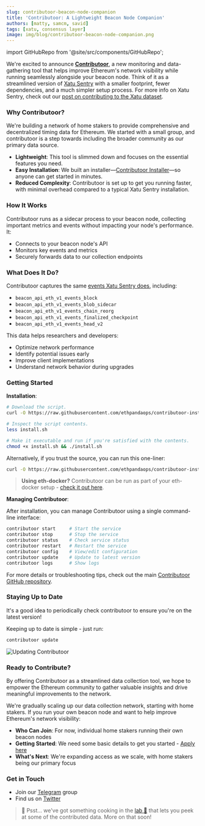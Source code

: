 ```yaml
---
slug: contributoor-beacon-node-companion
title: 'Contributoor: A Lightweight Beacon Node Companion'
authors: [matty, samcm, savid]
tags: [xatu, consensus layer]
image: img/blog/contributoor-beacon-node-companion.png
---
```


import GitHubRepo from '@site/src/components/GitHubRepo';

We're excited to announce **[Contributoor](https://github.com/ethpandaops/contributoor)**, a new monitoring and data-gathering tool that helps improve Ethereum's network visibility while running seamlessly alongside your beacon node. Think of it as a streamlined version of [Xatu Sentry](https://ethpandaops.io/posts/contribute-to-xatu-data/) with a smaller footprint, fewer dependencies, and a much simpler setup process. For more info on Xatu Sentry, check out our [post on contributing to the Xatu dataset](https://ethpandaops.io/posts/contribute-to-xatu-data/).

### Why Contributoor?

We're building a network of home stakers to provide comprehensive and decentralized timing data for Ethereum. We started with a small group, and contributoor is a step towards including the broader community as our primary data source.

- **Lightweight**: This tool is slimmed down and focuses on the essential features you need.
- **Easy Installation**: We built an installer—[Contributoor Installer](https://github.com/ethpandaops/contributoor-installer)—so anyone can get started in minutes.
- **Reduced Complexity**: Contributoor is set up to get you running faster, with minimal overhead compared to a typical Xatu Sentry installation.

### How It Works

Contributoor runs as a sidecar process to your beacon node, collecting important metrics and events without impacting your node's performance. It:

- Connects to your beacon node's API
- Monitors key events and metrics
- Securely forwards data to our collection endpoints

### What Does It Do?

Contributoor captures the same [events Xatu Sentry does](https://ethpandaops.io/posts/contribute-to-xatu-data/#events-collected), including:

- `beacon_api_eth_v1_events_block`
- `beacon_api_eth_v1_events_blob_sidecar`
- `beacon_api_eth_v1_events_chain_reorg`
- `beacon_api_eth_v1_events_finalized_checkpoint`
- `beacon_api_eth_v1_events_head_v2`

This data helps researchers and developers:

- Optimize network performance
- Identify potential issues early
- Improve client implementations
- Understand network behavior during upgrades

### Getting Started
**Installation**:
```bash
# Download the script.
curl -O https://raw.githubusercontent.com/ethpandaops/contributoor-installer/refs/heads/master/install.sh

# Inspect the script contents.
less install.sh

# Make it executable and run if you're satisfied with the contents.
chmod +x install.sh && ./install.sh
```

Alternatively, if you trust the source, you can run this one-liner:
```bash
curl -O https://raw.githubusercontent.com/ethpandaops/contributoor-installer/refs/heads/master/install.sh && chmod +x install.sh && ./install.sh
```

> **Using eth-docker?** Contributoor can be run as part of your eth-docker setup - [check it out here](https://github.com/ethpandaops/contributoor-installer?tab=readme-ov-file#getting-started).

**Managing Contributoor**:

After installation, you can manage Contributoor using a single command-line interface:

```bash
contributoor start     # Start the service
contributoor stop      # Stop the service
contributoor status    # Check service status
contributoor restart   # Restart the service
contributoor config    # View/edit configuration
contributoor update    # Update to latest version
contributoor logs      # Show logs
```

For more details or troubleshooting tips, check out the main [Contributoor GitHub repository](https://github.com/ethpandaops/contributoor). 

### Staying Up to Date

It's a good idea to periodically check contributoor to ensure you're on the latest version!

Keeping up to date is simple - just run:

```bash
contributoor update
```

![Updating Contributoor](/img/blog/contributoor-update.gif)

### Ready to Contribute?

By offering Contributoor as a streamlined data collection tool, we hope to empower the Ethereum community to gather valuable insights and drive meaningful improvements to the network. 

We're gradually scaling up our data collection network, starting with home stakers. If you run your own beacon node and want to help improve Ethereum's network visibility:

- **Who Can Join**: For now, individual home stakers running their own beacon nodes
- **Getting Started**: We need some basic details to get you started - [Apply here](https://forms.gle/S7g5g8nB8aGG8aTX6)
- **What's Next**: We're expanding access as we scale, with home stakers being our primary focus

<GitHubRepo repo="ethpandaops/contributoor" />

<GitHubRepo repo="ethpandaops/contributoor-installer" />

### Get in Touch

- Join our [Telegram](https://t.me/+JanoQFu_nO8yNzQ1) group
- Find us on [Twitter](https://x.com/ethpandaops)

> 🤫 Psst... we've got something cooking in the [lab 🧪](https://lab.ethpandaops.io/xatu) that lets you peek at some of the contributed data. More on that soon!
